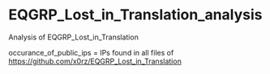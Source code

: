 # EQGRP_Lost_in_Translation_analysis
Analysis of EQGRP_Lost_in_Translation

occurance_of_public_ips	= IPs found in all files of https://github.com/x0rz/EQGRP_Lost_in_Translation

